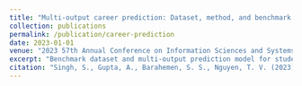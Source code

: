 ```yaml
---
title: "Multi-output career prediction: Dataset, method, and benchmark suite"
collection: publications
permalink: /publication/career-prediction
date: 2023-01-01
venue: "2023 57th Annual Conference on Information Sciences and Systems (CISS)"
excerpt: "Benchmark dataset and multi-output prediction model for student career forecasting."
citation: "Singh, S., Gupta, A., Barahemen, S. S., Nguyen, T. V. (2023). Multi-output career prediction. CISS 2023."
---
```

